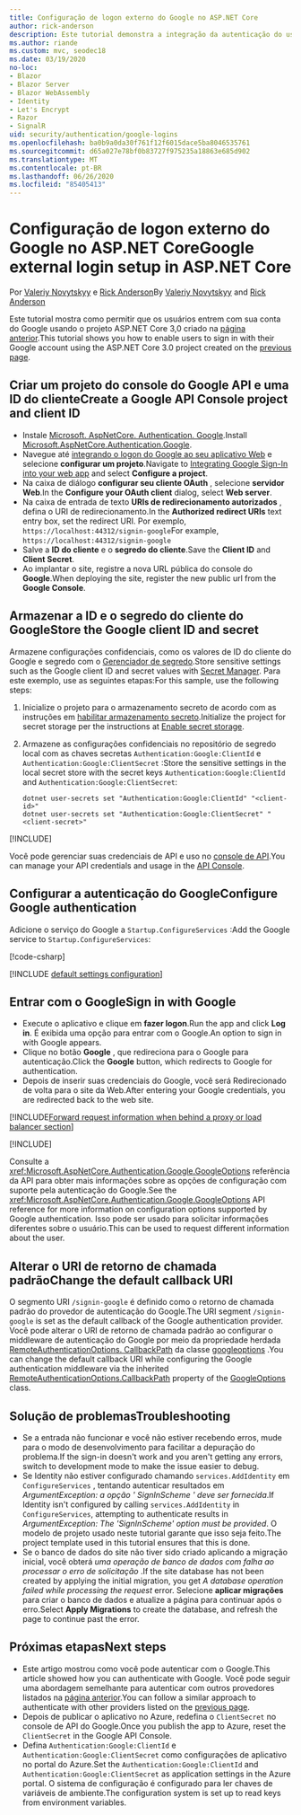 ```yaml
---
title: Configuração de logon externo do Google no ASP.NET Core
author: rick-anderson
description: Este tutorial demonstra a integração da autenticação do usuário da conta do Google em um aplicativo ASP.NET Core existente.
ms.author: riande
ms.custom: mvc, seodec18
ms.date: 03/19/2020
no-loc:
- Blazor
- Blazor Server
- Blazor WebAssembly
- Identity
- Let's Encrypt
- Razor
- SignalR
uid: security/authentication/google-logins
ms.openlocfilehash: ba0b9a0da30f761f12f6015dace5ba8046535761
ms.sourcegitcommit: d65a027e78bf0b83727f975235a18863e685d902
ms.translationtype: MT
ms.contentlocale: pt-BR
ms.lasthandoff: 06/26/2020
ms.locfileid: "85405413"
---
```

# <a name="google-external-login-setup-in-aspnet-core"></a><span data-ttu-id="4d1a7-103">Configuração de logon externo do Google no ASP.NET Core</span><span class="sxs-lookup"><span data-stu-id="4d1a7-103">Google external login setup in ASP.NET Core</span></span>

<span data-ttu-id="4d1a7-104">Por [Valeriy Novytskyy](https://github.com/01binary) e [Rick Anderson](https://twitter.com/RickAndMSFT)</span><span class="sxs-lookup"><span data-stu-id="4d1a7-104">By [Valeriy Novytskyy](https://github.com/01binary) and [Rick Anderson](https://twitter.com/RickAndMSFT)</span></span>

<span data-ttu-id="4d1a7-105">Este tutorial mostra como permitir que os usuários entrem com sua conta do Google usando o projeto ASP.NET Core 3,0 criado na [página anterior](xref:security/authentication/social/index).</span><span class="sxs-lookup"><span data-stu-id="4d1a7-105">This tutorial shows you how to enable users to sign in with their Google account using the ASP.NET Core 3.0 project created on the [previous page](xref:security/authentication/social/index).</span></span>

## <a name="create-a-google-api-console-project-and-client-id"></a><span data-ttu-id="4d1a7-106">Criar um projeto do console do Google API e uma ID do cliente</span><span class="sxs-lookup"><span data-stu-id="4d1a7-106">Create a Google API Console project and client ID</span></span>

* <span data-ttu-id="4d1a7-107">Instale [Microsoft. AspNetCore. Authentication. Google](https://www.nuget.org/packages/Microsoft.AspNetCore.Authentication.Google).</span><span class="sxs-lookup"><span data-stu-id="4d1a7-107">Install [Microsoft.AspNetCore.Authentication.Google](https://www.nuget.org/packages/Microsoft.AspNetCore.Authentication.Google).</span></span>
* <span data-ttu-id="4d1a7-108">Navegue até [integrando o logon do Google ao seu aplicativo Web](https://developers.google.com/identity/sign-in/web/sign-in) e selecione **configurar um projeto**.</span><span class="sxs-lookup"><span data-stu-id="4d1a7-108">Navigate to [Integrating Google Sign-In into your web app](https://developers.google.com/identity/sign-in/web/sign-in) and select **Configure a project**.</span></span>
* <span data-ttu-id="4d1a7-109">Na caixa de diálogo **configurar seu cliente OAuth** , selecione **servidor Web**.</span><span class="sxs-lookup"><span data-stu-id="4d1a7-109">In the **Configure your OAuth client** dialog, select **Web server**.</span></span>
* <span data-ttu-id="4d1a7-110">Na caixa de entrada de texto **URIs de redirecionamento autorizados** , defina o URI de redirecionamento.</span><span class="sxs-lookup"><span data-stu-id="4d1a7-110">In the **Authorized redirect URIs** text entry box, set the redirect URI.</span></span> <span data-ttu-id="4d1a7-111">Por exemplo, `https://localhost:44312/signin-google`</span><span class="sxs-lookup"><span data-stu-id="4d1a7-111">For example, `https://localhost:44312/signin-google`</span></span>
* <span data-ttu-id="4d1a7-112">Salve a **ID do cliente** e o **segredo do cliente**.</span><span class="sxs-lookup"><span data-stu-id="4d1a7-112">Save the **Client ID** and **Client Secret**.</span></span>
* <span data-ttu-id="4d1a7-113">Ao implantar o site, registre a nova URL pública do console do **Google**.</span><span class="sxs-lookup"><span data-stu-id="4d1a7-113">When deploying the site, register the new public url from the **Google Console**.</span></span>

## <a name="store-the-google-client-id-and-secret"></a><span data-ttu-id="4d1a7-114">Armazenar a ID e o segredo do cliente do Google</span><span class="sxs-lookup"><span data-stu-id="4d1a7-114">Store the Google client ID and secret</span></span>

<span data-ttu-id="4d1a7-115">Armazene configurações confidenciais, como os valores de ID do cliente do Google e segredo com o [Gerenciador de segredo](xref:security/app-secrets).</span><span class="sxs-lookup"><span data-stu-id="4d1a7-115">Store sensitive settings such as the Google client ID and secret values with [Secret Manager](xref:security/app-secrets).</span></span> <span data-ttu-id="4d1a7-116">Para este exemplo, use as seguintes etapas:</span><span class="sxs-lookup"><span data-stu-id="4d1a7-116">For this sample, use the following steps:</span></span>

1. <span data-ttu-id="4d1a7-117">Inicialize o projeto para o armazenamento secreto de acordo com as instruções em [habilitar armazenamento secreto](xref:security/app-secrets#enable-secret-storage).</span><span class="sxs-lookup"><span data-stu-id="4d1a7-117">Initialize the project for secret storage per the instructions at [Enable secret storage](xref:security/app-secrets#enable-secret-storage).</span></span>
1. <span data-ttu-id="4d1a7-118">Armazene as configurações confidenciais no repositório de segredo local com as chaves secretas `Authentication:Google:ClientId` e `Authentication:Google:ClientSecret` :</span><span class="sxs-lookup"><span data-stu-id="4d1a7-118">Store the sensitive settings in the local secret store with the secret keys `Authentication:Google:ClientId` and `Authentication:Google:ClientSecret`:</span></span>

    ```dotnetcli
    dotnet user-secrets set "Authentication:Google:ClientId" "<client-id>"
    dotnet user-secrets set "Authentication:Google:ClientSecret" "<client-secret>"
    ```

[!INCLUDE[](~/includes/environmentVarableColon.md)]

<span data-ttu-id="4d1a7-119">Você pode gerenciar suas credenciais de API e uso no [console de API](https://console.developers.google.com/apis/dashboard).</span><span class="sxs-lookup"><span data-stu-id="4d1a7-119">You can manage your API credentials and usage in the [API Console](https://console.developers.google.com/apis/dashboard).</span></span>

## <a name="configure-google-authentication"></a><span data-ttu-id="4d1a7-120">Configurar a autenticação do Google</span><span class="sxs-lookup"><span data-stu-id="4d1a7-120">Configure Google authentication</span></span>

<span data-ttu-id="4d1a7-121">Adicione o serviço do Google a `Startup.ConfigureServices` :</span><span class="sxs-lookup"><span data-stu-id="4d1a7-121">Add the Google service to `Startup.ConfigureServices`:</span></span>

[!code-csharp[](~/security/authentication/social/social-code/3.x/StartupGoogle3x.cs?highlight=11-19)]

[!INCLUDE [default settings configuration](includes/default-settings2-2.md)]

## <a name="sign-in-with-google"></a><span data-ttu-id="4d1a7-122">Entrar com o Google</span><span class="sxs-lookup"><span data-stu-id="4d1a7-122">Sign in with Google</span></span>

* <span data-ttu-id="4d1a7-123">Execute o aplicativo e clique em **fazer logon**.</span><span class="sxs-lookup"><span data-stu-id="4d1a7-123">Run the app and click **Log in**.</span></span> <span data-ttu-id="4d1a7-124">É exibida uma opção para entrar com o Google.</span><span class="sxs-lookup"><span data-stu-id="4d1a7-124">An option to sign in with Google appears.</span></span>
* <span data-ttu-id="4d1a7-125">Clique no botão **Google** , que redireciona para o Google para autenticação.</span><span class="sxs-lookup"><span data-stu-id="4d1a7-125">Click the **Google** button, which redirects to Google for authentication.</span></span>
* <span data-ttu-id="4d1a7-126">Depois de inserir suas credenciais do Google, você será Redirecionado de volta para o site da Web.</span><span class="sxs-lookup"><span data-stu-id="4d1a7-126">After entering your Google credentials, you are redirected back to the web site.</span></span>

[!INCLUDE[Forward request information when behind a proxy or load balancer section](includes/forwarded-headers-middleware.md)]

[!INCLUDE[](includes/chain-auth-providers.md)]

<span data-ttu-id="4d1a7-127">Consulte a <xref:Microsoft.AspNetCore.Authentication.Google.GoogleOptions> referência da API para obter mais informações sobre as opções de configuração com suporte pela autenticação do Google.</span><span class="sxs-lookup"><span data-stu-id="4d1a7-127">See the <xref:Microsoft.AspNetCore.Authentication.Google.GoogleOptions> API reference for more information on configuration options supported by Google authentication.</span></span> <span data-ttu-id="4d1a7-128">Isso pode ser usado para solicitar informações diferentes sobre o usuário.</span><span class="sxs-lookup"><span data-stu-id="4d1a7-128">This can be used to request different information about the user.</span></span>

## <a name="change-the-default-callback-uri"></a><span data-ttu-id="4d1a7-129">Alterar o URI de retorno de chamada padrão</span><span class="sxs-lookup"><span data-stu-id="4d1a7-129">Change the default callback URI</span></span>

<span data-ttu-id="4d1a7-130">O segmento URI `/signin-google` é definido como o retorno de chamada padrão do provedor de autenticação do Google.</span><span class="sxs-lookup"><span data-stu-id="4d1a7-130">The URI segment `/signin-google` is set as the default callback of the Google authentication provider.</span></span> <span data-ttu-id="4d1a7-131">Você pode alterar o URI de retorno de chamada padrão ao configurar o middleware de autenticação do Google por meio da propriedade herdada [RemoteAuthenticationOptions. CallbackPath](/dotnet/api/microsoft.aspnetcore.authentication.remoteauthenticationoptions.callbackpath) da classe [googleoptions](/dotnet/api/microsoft.aspnetcore.authentication.google.googleoptions) .</span><span class="sxs-lookup"><span data-stu-id="4d1a7-131">You can change the default callback URI while configuring the Google authentication middleware via the inherited [RemoteAuthenticationOptions.CallbackPath](/dotnet/api/microsoft.aspnetcore.authentication.remoteauthenticationoptions.callbackpath) property of the [GoogleOptions](/dotnet/api/microsoft.aspnetcore.authentication.google.googleoptions) class.</span></span>

## <a name="troubleshooting"></a><span data-ttu-id="4d1a7-132">Solução de problemas</span><span class="sxs-lookup"><span data-stu-id="4d1a7-132">Troubleshooting</span></span>

* <span data-ttu-id="4d1a7-133">Se a entrada não funcionar e você não estiver recebendo erros, mude para o modo de desenvolvimento para facilitar a depuração do problema.</span><span class="sxs-lookup"><span data-stu-id="4d1a7-133">If the sign-in doesn't work and you aren't getting any errors, switch to development mode to make the issue easier to debug.</span></span>
* <span data-ttu-id="4d1a7-134">Se Identity não estiver configurado chamando `services.AddIdentity` em `ConfigureServices` , tentando autenticar resultados em *ArgumentException: a opção ' SignInScheme ' deve ser fornecida*.</span><span class="sxs-lookup"><span data-stu-id="4d1a7-134">If Identity isn't configured by calling `services.AddIdentity` in `ConfigureServices`, attempting to authenticate results in *ArgumentException: The 'SignInScheme' option must be provided*.</span></span> <span data-ttu-id="4d1a7-135">O modelo de projeto usado neste tutorial garante que isso seja feito.</span><span class="sxs-lookup"><span data-stu-id="4d1a7-135">The project template used in this tutorial ensures that this is done.</span></span>
* <span data-ttu-id="4d1a7-136">Se o banco de dados do site não tiver sido criado aplicando a migração inicial, você obterá *uma operação de banco de dados com falha ao processar o erro de solicitação* .</span><span class="sxs-lookup"><span data-stu-id="4d1a7-136">If the site database has not been created by applying the initial migration, you get *A database operation failed while processing the request* error.</span></span> <span data-ttu-id="4d1a7-137">Selecione **aplicar migrações** para criar o banco de dados e atualize a página para continuar após o erro.</span><span class="sxs-lookup"><span data-stu-id="4d1a7-137">Select **Apply Migrations** to create the database, and refresh the page to continue past the error.</span></span>

## <a name="next-steps"></a><span data-ttu-id="4d1a7-138">Próximas etapas</span><span class="sxs-lookup"><span data-stu-id="4d1a7-138">Next steps</span></span>

* <span data-ttu-id="4d1a7-139">Este artigo mostrou como você pode autenticar com o Google.</span><span class="sxs-lookup"><span data-stu-id="4d1a7-139">This article showed how you can authenticate with Google.</span></span> <span data-ttu-id="4d1a7-140">Você pode seguir uma abordagem semelhante para autenticar com outros provedores listados na [página anterior](xref:security/authentication/social/index).</span><span class="sxs-lookup"><span data-stu-id="4d1a7-140">You can follow a similar approach to authenticate with other providers listed on the [previous page](xref:security/authentication/social/index).</span></span>
* <span data-ttu-id="4d1a7-141">Depois de publicar o aplicativo no Azure, redefina o `ClientSecret` no console de API do Google.</span><span class="sxs-lookup"><span data-stu-id="4d1a7-141">Once you publish the app to Azure, reset the `ClientSecret` in the Google API Console.</span></span>
* <span data-ttu-id="4d1a7-142">Defina `Authentication:Google:ClientId` e `Authentication:Google:ClientSecret` como configurações de aplicativo no portal do Azure.</span><span class="sxs-lookup"><span data-stu-id="4d1a7-142">Set the `Authentication:Google:ClientId` and `Authentication:Google:ClientSecret` as application settings in the Azure portal.</span></span> <span data-ttu-id="4d1a7-143">O sistema de configuração é configurado para ler chaves de variáveis de ambiente.</span><span class="sxs-lookup"><span data-stu-id="4d1a7-143">The configuration system is set up to read keys from environment variables.</span></span>
